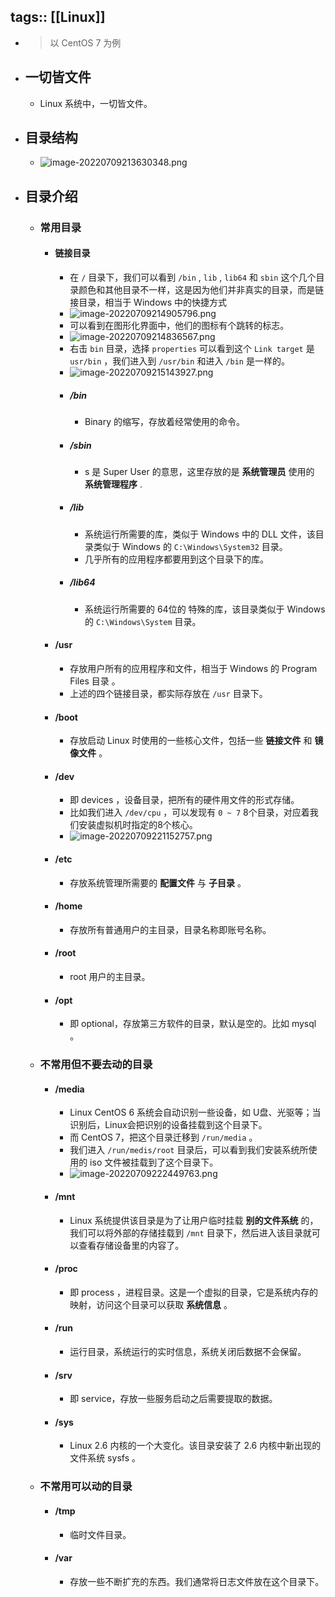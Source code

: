 tags:: [[Linux]]
---

- > 以 CentOS 7 为例
- ## 一切皆文件
	- Linux 系统中，一切皆文件。
- ## 目录结构
	- ![image-20220709213630348.png](../assets/image-20220709213630348_1707989831143_0.png)
- ## 目录介绍
	- ### 常用目录
		- #### 链接目录
			- 在 `/` 目录下，我们可以看到 `/bin` , `lib` , `lib64` 和 `sbin` 这个几个目录颜色和其他目录不一样，这是因为他们并非真实的目录，而是链接目录，相当于 Windows 中的快捷方式
			- ![image-20220709214905796.png](../assets/image-20220709214905796_1707989864391_0.png)
			- 可以看到在图形化界面中，他们的图标有个跳转的标志。
			- ![image-20220709214836567.png](../assets/image-20220709214836567_1707989885383_0.png)
			- 右击 `bin` 目录，选择 `properties` 可以看到这个 `Link target` 是 `usr/bin` ，我们进入到  `/usr/bin` 和进入 `/bin` 是一样的。
			- ![image-20220709215143927.png](../assets/image-20220709215143927_1707989911041_0.png)
			- ##### /bin
				- Binary 的缩写，存放着经常使用的命令。
			- ##### /sbin
				- s 是 Super User 的意思，这里存放的是 **系统管理员** 使用的 **系统管理程序** .
			- ##### /lib
				- 系统运行所需要的库，类似于 Windows 中的 DLL 文件，该目录类似于 Windows 的 `C:\Windows\System32` 目录。
				- 几乎所有的应用程序都要用到这个目录下的库。
			- ##### /lib64
				- 系统运行所需要的 64位的 特殊的库，该目录类似于 Windows 的 `C:\Windows\System` 目录。
		- #### /usr
			- 存放用户所有的应用程序和文件，相当于 Windows 的 Program Files 目录 。
			- 上述的四个链接目录，都实际存放在 `/usr` 目录下。
		- #### /boot
			- 存放启动 Linux 时使用的一些核心文件，包括一些 **链接文件** 和 **镜像文件** 。
		- #### /dev
			- 即 devices ，设备目录，把所有的硬件用文件的形式存储。
			- 比如我们进入 `/dev/cpu` ，可以发现有 `0 ~ 7` 8个目录，对应着我们安装虚拟机时指定的8个核心。
			- ![image-20220709221152757.png](../assets/image-20220709221152757_1707990326273_0.png)
		- #### /etc
			- 存放系统管理所需要的 **配置文件** 与 **子目录** 。
		- #### /home
			- 存放所有普通用户的主目录，目录名称即账号名称。
		- #### /root
			- root 用户的主目录。
		- #### /opt
			- 即 optional，存放第三方软件的目录，默认是空的。比如 mysql 。
	- ### 不常用但不要去动的目录
		- #### /media
			- Linux CentOS 6 系统会自动识别一些设备，如 U盘、光驱等；当识别后，Linux会把识别的设备挂载到这个目录下。
			- 而 CentOS 7，把这个目录迁移到 `/run/media` 。
			- 我们进入 `/run/medis/root` 目录后，可以看到我们安装系统所使用的 iso 文件被挂载到了这个目录下。
			- ![image-20220709222449763.png](../assets/image-20220709222449763_1707990438781_0.png)
		- #### /mnt
			- Linux 系统提供该目录是为了让用户临时挂载 **别的文件系统** 的，我们可以将外部的存储挂载到 `/mnt` 目录下，然后进入该目录就可以查看存储设备里的内容了。
		- #### /proc
			- 即 process ，进程目录。这是一个虚拟的目录，它是系统内存的映射，访问这个目录可以获取 **系统信息** 。
		- #### /run
			- 运行目录，系统运行的实时信息，系统关闭后数据不会保留。
		- #### /srv
			- 即 service，存放一些服务启动之后需要提取的数据。
		- #### /sys
			- Linux 2.6 内核的一个大变化。该目录安装了 2.6 内核中新出现的文件系统 sysfs 。
	- ### 不常用可以动的目录
		- #### /tmp
			- 临时文件目录。
		- #### /var
			- 存放一些不断扩充的东西。我们通常将日志文件放在这个目录下。